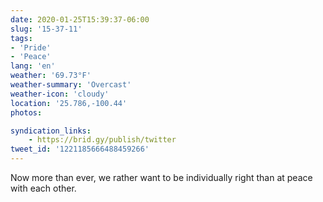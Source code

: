 ```yaml
---
date: 2020-01-25T15:39:37-06:00
slug: '15-37-11'
tags:
- 'Pride'
- 'Peace'
lang: 'en'
weather: '69.73°F'
weather-summary: 'Overcast'
weather-icon: 'cloudy'
location: '25.786,-100.44'
photos:

syndication_links:
    - https://brid.gy/publish/twitter
tweet_id: '1221185666488459266'
---
```

Now more than ever, we rather want to be individually right than at peace with each other.

 